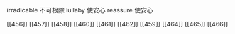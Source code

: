 




irradicable 不可根除
lullaby 使安心
reassure 使安心

[[456]]
[[457]]
[[458]]
[[460]]
[[461]]
[[462]]
[[459]]
[[464]]
[[465]]
[[466]]